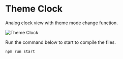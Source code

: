 # Theme Clock

Analog clock view with theme mode change function.

![Theme Clock](https://res.cloudinary.com/coffmanjrp-dev/image/upload/v1643174923/coffmanjrp.io/theme_clock_ec4ea1cb9c.png)

Run the command below to start to compile the files.

```
npm run start
```
